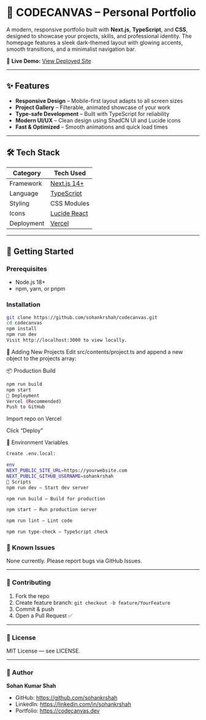 # 🚀 CODECANVAS – Personal Portfolio

A modern, responsive portfolio built with **Next.js**, **TypeScript**, and **CSS**, designed to showcase your projects, skills, and professional identity. The homepage features a sleek dark-themed layout with glowing accents, smooth transitions, and a minimalist navigation bar.

🔗 **Live Demo:** [View Deployed Site](https://your-deployment-link.com)

---

## ✨ Features

- **Responsive Design** – Mobile-first layout adapts to all screen sizes
- **Project Gallery** – Filterable, animated showcase of your work
- **Type-safe Development** – Built with TypeScript for reliability
- **Modern UI/UX** – Clean design using ShadCN UI and Lucide icons
- **Fast & Optimized** – Smooth animations and quick load times

---

## 🛠️ Tech Stack

| Category     | Tech Used                     |
|--------------|-------------------------------|
| Framework    | [Next.js 14+](https://nextjs.org/) |
| Language     | [TypeScript](https://www.typescriptlang.org/) |
| Styling      | CSS Modules      |
| Icons        | [Lucide React](https://lucide.dev/) |
| Deployment   | [Vercel](https://vercel.com/) |



---

## 🚀 Getting Started

### Prerequisites

- Node.js 18+
- npm, yarn, or pnpm

### Installation

```bash
git clone https://github.com/sohankrshah/codecanvas.git
cd codecanvas
npm install
npm run dev
Visit http://localhost:3000 to view locally.
```
📝 Adding New Projects
Edit src/contents/project.ts and append a new object to the projects array:

📦 Production Build
```bash
npm run build
npm start
🚢 Deployment
Vercel (Recommended)
Push to GitHub
```
Import repo on Vercel

Click “Deploy”

📄 Environment Variables
```bash
Create .env.local:

env
NEXT_PUBLIC_SITE_URL=https://yourwebsite.com
NEXT_PUBLIC_GITHUB_USERNAME=sohankrshah
🧪 Scripts
npm run dev – Start dev server

npm run build – Build for production

npm start – Run production server

npm run lint – Lint code

npm run type-check – TypeScript check
```
### 🐛 Known Issues
None currently. Please report bugs via GitHub Issues.

---

### 🤝 Contributing
1. Fork the repo
2. Create feature branch: `git checkout -b feature/YourFeature`
3. Commit & push
4. Open a Pull Request ✅

---

### 📜 License
MIT License — see LICENSE.

---

### 👤 Author
**Sohan Kumar Shah**

- GitHub: https://github.com/sohankrshah
- LinkedIn: https://linkedin.com/in/sohankrshah
- Portfolio: https://codecanvas.dev
